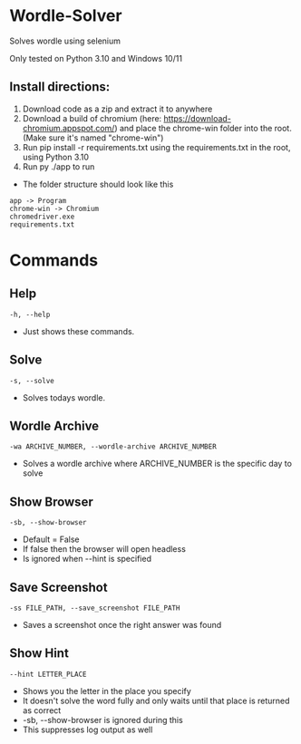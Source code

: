 # Wordle-Solver
Solves wordle using selenium

Only tested on Python 3.10 and Windows 10/11

Install directions:
---
1. Download code as a zip and extract it to anywhere
2. Download a build of chromium (here: https://download-chromium.appspot.com/) and place the chrome-win folder into the root. (Make sure it's named "chrome-win")
4. Run pip install -r requirements.txt using the requirements.txt in the root, using Python 3.10
5. Run py ./app to run

- The folder structure should look like this
```
app -> Program
chrome-win -> Chromium
chromedriver.exe
requirements.txt
```

# Commands
## Help
```
-h, --help
```
- Just shows these commands.
## Solve
```
-s, --solve
```
- Solves todays wordle.
## Wordle Archive
```
-wa ARCHIVE_NUMBER, --wordle-archive ARCHIVE_NUMBER
```
- Solves a wordle archive where ARCHIVE_NUMBER is the specific day to solve
## Show Browser
```
-sb, --show-browser
```
- Default = False
- If false then the browser will open headless
- Is ignored when --hint is specified
## Save Screenshot
```
-ss FILE_PATH, --save_screenshot FILE_PATH
```
- Saves a screenshot once the right answer was found
## Show Hint
```
--hint LETTER_PLACE
```
- Shows you the letter in the place you specify
- It doesn't solve the word fully and only waits until that place is returned as correct
- -sb, --show-browser is ignored during this
- This suppresses log output as well